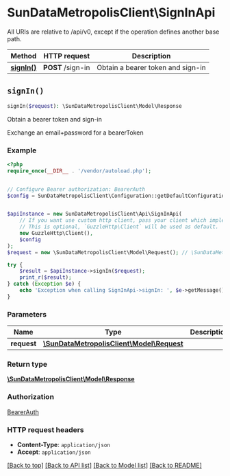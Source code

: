 # SunDataMetropolisClient\SignInApi

All URIs are relative to /api/v0, except if the operation defines another base path.

| Method | HTTP request | Description |
| ------------- | ------------- | ------------- |
| [**signIn()**](SignInApi.md#signIn) | **POST** /sign-in | Obtain a bearer token and sign-in |


## `signIn()`

```php
signIn($request): \SunDataMetropolisClient\Model\Response
```

Obtain a bearer token and sign-in

Exchange an email+password for a bearerToken

### Example

```php
<?php
require_once(__DIR__ . '/vendor/autoload.php');


// Configure Bearer authorization: BearerAuth
$config = SunDataMetropolisClient\Configuration::getDefaultConfiguration()->setAccessToken('YOUR_ACCESS_TOKEN');


$apiInstance = new SunDataMetropolisClient\Api\SignInApi(
    // If you want use custom http client, pass your client which implements `GuzzleHttp\ClientInterface`.
    // This is optional, `GuzzleHttp\Client` will be used as default.
    new GuzzleHttp\Client(),
    $config
);
$request = new \SunDataMetropolisClient\Model\Request(); // \SunDataMetropolisClient\Model\Request

try {
    $result = $apiInstance->signIn($request);
    print_r($result);
} catch (Exception $e) {
    echo 'Exception when calling SignInApi->signIn: ', $e->getMessage(), PHP_EOL;
}
```

### Parameters

| Name | Type | Description  | Notes |
| ------------- | ------------- | ------------- | ------------- |
| **request** | [**\SunDataMetropolisClient\Model\Request**](../Model/Request.md)|  | [optional] |

### Return type

[**\SunDataMetropolisClient\Model\Response**](../Model/Response.md)

### Authorization

[BearerAuth](../../README.md#BearerAuth)

### HTTP request headers

- **Content-Type**: `application/json`
- **Accept**: `application/json`

[[Back to top]](#) [[Back to API list]](../../README.md#endpoints)
[[Back to Model list]](../../README.md#models)
[[Back to README]](../../README.md)
